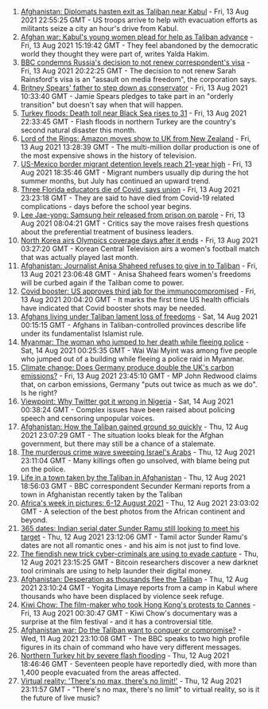 1. [Afghanistan: Diplomats hasten exit as Taliban near Kabul](https://www.bbc.co.uk/news/world-asia-58206400) - Fri, 13 Aug 2021 22:55:25 GMT - US troops arrive to help with evacuation efforts as militants seize a city an hour's drive from Kabul.
2. [Afghan war: Kabul's young women plead for help as Taliban advance](https://www.bbc.co.uk/news/world-asia-58205062) - Fri, 13 Aug 2021 15:19:42 GMT - They feel abandoned by the democratic world they thought they were part of, writes Yalda Hakim.
3. [BBC condemns Russia's decision to not renew correspondent's visa](https://www.bbc.co.uk/news/world-europe-58203842) - Fri, 13 Aug 2021 20:22:25 GMT - The decision to not renew Sarah Rainsford's visa is an "assault on media freedom", the corporation says.
4. [Britney Spears' father to step down as conservator](https://www.bbc.co.uk/news/world-us-canada-58191439) - Fri, 13 Aug 2021 10:33:40 GMT - Jamie Spears pledges to take part in an "orderly transition" but doesn't say when that will happen.
5. [Turkey floods: Death toll near Black Sea rises to 31](https://www.bbc.co.uk/news/world-europe-58200296) - Fri, 13 Aug 2021 22:33:45 GMT - Flash floods in northern Turkey are the country's second natural disaster this month.
6. [Lord of the Rings: Amazon moves show to UK from New Zealand](https://www.bbc.co.uk/news/business-58196473) - Fri, 13 Aug 2021 13:28:39 GMT - The multi-million dollar production is one of the most expensive shows in the history of television.
7. [US-Mexico border migrant detention levels reach 21-year high](https://www.bbc.co.uk/news/world-us-canada-58207124) - Fri, 13 Aug 2021 18:35:46 GMT - Migrant numbers usually dip during the hot summer months, but July has continued an upward trend.
8. [Three Florida educators die of Covid, says union](https://www.bbc.co.uk/news/world-us-canada-58204206) - Fri, 13 Aug 2021 23:23:18 GMT - They are said to have died from Covid-19 related complications - days before the school year begins.
9. [Lee Jae-yong: Samsung heir released from prison on parole](https://www.bbc.co.uk/news/world-asia-58196575) - Fri, 13 Aug 2021 08:04:21 GMT - Critics say the move raises fresh questions about the preferential treatment of business leaders.
10. [North Korea airs Olympics coverage days after it ends](https://www.bbc.co.uk/news/world-asia-58196464) - Fri, 13 Aug 2021 03:27:20 GMT - Korean Central Television airs a women's football match that was actually played last month.
11. [Afghanistan: Journalist Anisa Shaheed refuses to give in to Taliban](https://www.bbc.co.uk/news/world-asia-58175088) - Fri, 13 Aug 2021 23:06:48 GMT - Anisa Shaheed fears women's freedoms will be curbed again if the Taliban come to power.
12. [Covid booster: US approves third jab for the immunocompromised](https://www.bbc.co.uk/news/world-us-canada-58191293) - Fri, 13 Aug 2021 20:04:20 GMT - It marks the first time US health officials have indicated that Covid booster shots may be needed.
13. [Afghans living under Taliban lament loss of freedoms](https://www.bbc.co.uk/news/world-asia-58191440) - Sat, 14 Aug 2021 00:15:15 GMT - Afghans in Taliban-controlled provinces describe life under its fundamentalist Islamist rule.
14. [Myanmar: The woman who jumped to her death while fleeing police](https://www.bbc.co.uk/news/world-asia-58196465) - Sat, 14 Aug 2021 00:25:35 GMT - Wai Wai Myint was among five people who jumped out of a building while fleeing a police raid in Myanmar.
15. [Climate change: Does Germany produce double the UK's carbon emissions?](https://www.bbc.co.uk/news/58148881) - Fri, 13 Aug 2021 23:45:10 GMT - MP John Redwood claims that, on carbon emissions, Germany "puts out twice as much as we do". Is he right?
16. [Viewpoint: Why Twitter got it wrong in Nigeria](https://www.bbc.co.uk/news/world-africa-58175708) - Sat, 14 Aug 2021 00:38:24 GMT - Complex issues have been raised about policing speech and censoring unpopular voices.
17. [Afghanistan: How the Taliban gained ground so quickly](https://www.bbc.co.uk/news/world-asia-58187410) - Thu, 12 Aug 2021 23:07:29 GMT - The situation looks bleak for the Afghan government, but there may still be a chance of a stalemate.
18. [The murderous crime wave sweeping Israel's Arabs](https://www.bbc.co.uk/news/world-middle-east-58183954) - Thu, 12 Aug 2021 23:11:04 GMT - Many killings often go unsolved, with blame being put on the police.
19. [Life in a town taken by the Taliban in Afghanistan](https://www.bbc.co.uk/news/world-asia-58194378) - Thu, 12 Aug 2021 18:56:03 GMT - BBC correspondent Secunder Kermani reports from a town in Afghanistan recently taken by the Taliban
20. [Africa's week in pictures: 6-12 August 2021](https://www.bbc.co.uk/news/world-africa-58186939) - Thu, 12 Aug 2021 23:03:02 GMT - A selection of the best photos from the African continent and beyond.
21. [365 dates: Indian serial dater Sunder Ramu still looking to meet his target](https://www.bbc.co.uk/news/world-asia-india-58183168) - Thu, 12 Aug 2021 23:12:06 GMT - Tamil actor Sunder Ramu's dates are not all romantic ones - and his aim is not just to find love.
22. [The fiendish new trick cyber-criminals are using to evade capture](https://www.bbc.co.uk/news/technology-58176113) - Thu, 12 Aug 2021 23:15:25 GMT - Bitcoin researchers discover a new darknet tool criminals are using to help launder their digital money.
23. [Afghanistan: Desperation as thousands flee the Taliban](https://www.bbc.co.uk/news/world-asia-58191043) - Thu, 12 Aug 2021 23:10:24 GMT - Yogita Limaye reports from a camp in Kabul where thousands who have been displaced by violence seek refuge.
24. [Kiwi Chow: The film-maker who took Hong Kong's protests to Cannes](https://www.bbc.co.uk/news/world-asia-58196411) - Fri, 13 Aug 2021 00:30:47 GMT - Kiwi Chow's documentary was a surprise at the film festival - and it has a controversial title.
25. [Afghanistan war: Do the Taliban want to conquer or compromise?](https://www.bbc.co.uk/news/world-asia-58181670) - Wed, 11 Aug 2021 23:10:08 GMT - The BBC speaks to two high profile figures in its chain of command who have very different messages.
26. [Northern Turkey hit by severe flash flooding](https://www.bbc.co.uk/news/world-58194460) - Thu, 12 Aug 2021 18:46:46 GMT - Seventeen people have reportedly died, with more than 1,400 people evacuated from the areas affected.
27. [Virtual reality: 'There's no max, there's no limit!'](https://www.bbc.co.uk/news/entertainment-arts-58177685) - Thu, 12 Aug 2021 23:11:57 GMT - "There's no max, there's no limit" to virtual reality, so is it the future of live music?
